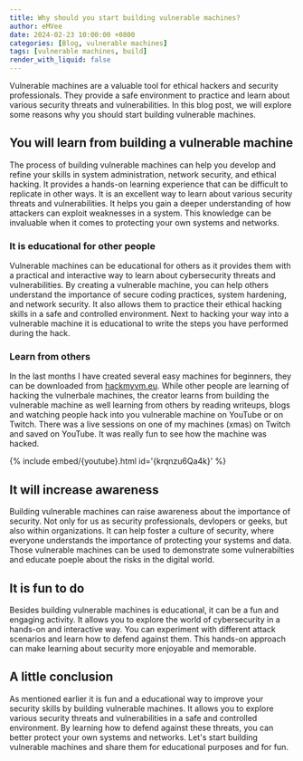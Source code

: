 ```yaml
---
title: Why should you start building vulnerable machines?
author: eMVee
date: 2024-02-23 10:00:00 +0800
categories: [Blog, vulnerable machines]
tags: [vulnerable machines, build]
render_with_liquid: false
---
```


Vulnerable machines are a valuable tool for ethical hackers and security professionals. They provide a safe environment to practice and learn about various security threats and vulnerabilities. In this blog post, we will explore some reasons why you should start building vulnerable machines.

## You will learn from building a vulnerable machine
The process of building vulnerable machines can help you develop and refine your skills in system administration, network security, and ethical hacking. It provides a hands-on learning experience that can be difficult to replicate in other ways. It is an excellent way to learn about various security threats and vulnerabilities. It helps you gain a deeper understanding of how attackers can exploit weaknesses in a system. This knowledge can be invaluable when it comes to protecting your own systems and networks. 

### It is educational for other people
Vulnerable machines can be educational for others as it provides them with a practical and interactive way to learn about cybersecurity threats and vulnerabilities. By creating a vulnerable machine, you can help others understand the importance of secure coding practices, system hardening, and network security. It also allows them to practice their ethical hacking skills in a safe and controlled environment. Next to hacking your way into a vulnerable machine it is educational to write the steps you have performed during the hack.

### Learn from others
In the last months I have created several easy machines for beginners, they can be downloaded from [hackmyvm.eu](https://hackmyvm.eu). While other people are learning of hacking the vulnerbale machines, the creator learns from building the vulnerable machine as well learning from others by reading writeups, blogs and watching people hack into you vulnerable machine on YouTube or on Twitch. There was a live sessions on one of my machines (xmas) on Twitch and saved on YouTube. It was really fun to see how the machine was hacked.

{% include embed/{youtube}.html id='{krqnzu6Qa4k}' %}

## It will increase awareness
Building vulnerable machines can raise awareness about the importance of security. Not only for us as security professionals, devlopers or geeks, but also within organizations. It can help foster a culture of security, where everyone understands the importance of protecting your systems and data. Those vulnerable machines can be used to demonstrate some vulnerabilties and educate poeple about the risks in the digital world.

## It is fun to do
Besides building vulnerable machines is educational, it can be a fun and engaging activity. It allows you to explore the world of cybersecurity in a hands-on and interactive way. You can experiment with different attack scenarios and learn how to defend against them. This hands-on approach can make learning about security more enjoyable and memorable.

## A little conclusion
As mentioned earlier it is fun and a educational way to improve your security skills by building vulnerable machines. It allows you to explore various security threats and vulnerabilities in a safe and controlled environment. By learning how to defend against these threats, you can better protect your own systems and networks.
Let's start building vulnerable machines and share them for educational purposes and for fun.